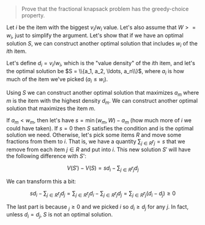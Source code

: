 > Prove that the fractional knapsack problem has the greedy-choice property.

Let $i$ be the item with the biggest $v_i / w_i$ value. Let's also assume that
$W >= w_i$, just to simplify the argument. Let's show that if we have an optimal
solution $S$, we can construct another optimal solution that includes $w_i$ of
the $i$th item.

Let's define $d_i = v_i / w_i$, which is the "value density" of the $i$th item,
and let's the optimal solution be $S = \\{a_1, a_2, \ldots, a_n\\}$, where $a_i$
is how much of the item we've picked ($a_i \le w_i$).

Using $S$ we can construct another optimal solution that maximizes $a_m$ where
$m$ is the item with the highest density $d_m$. We can construct another optimal
solution that maximizes the item $m$.

If $a_m < w_m$, then let's have $s = \min(w_m, W) - a_m$ (how much more of $i$
we could have taken). If $s = 0$ then $S$ satisfies the condition and is the
optimal solution we need. Otherwise, let's pick some items $R$ and move some
fractions from them to $i$. That is, we have a quantity $\sum_{j \in R} r_j = s$
that we remove from each item $j \in R$ and put into $i$. This new solution $S'$
will have the following difference with $S$':

$$
  V(S') - V(S) = s d_i - \sum_{j \in R} r_j d_j
$$

We can transform this a bit:

$$
  s d_i - \sum_{j \in R} r_j d_j =
  \sum_{j \in R} r_j d_i - \sum_{j \in R} r_j d_j =
  \sum_{j \in R} r_j (d_i - d_j) \ge
  0
$$

The last part is because $_j \ge 0$ and we picked $i$ so $d_i \ge d_j$ for any
$j$. In fact, unless $d_i = d_j$, $S$ is not an optimal solution.
